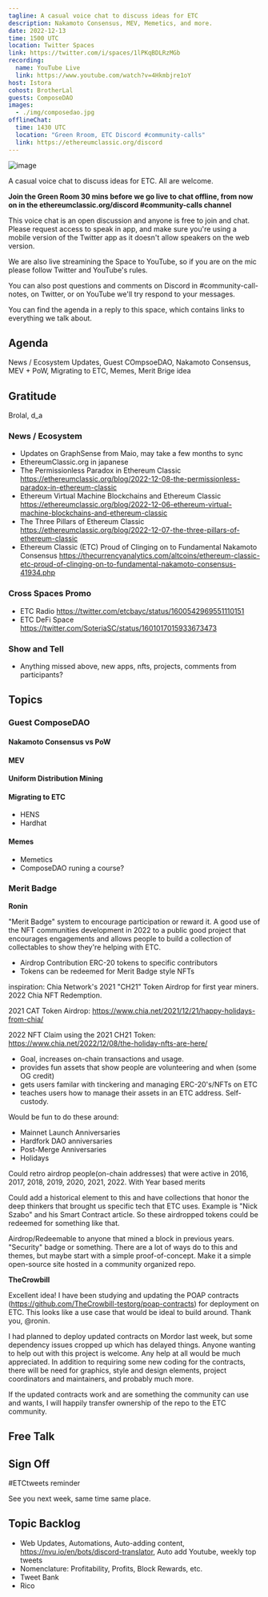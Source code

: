 ```yaml
---
tagline: A casual voice chat to discuss ideas for ETC
description: Nakamoto Consensus, MEV, Memetics, and more.
date: 2022-12-13
time: 1500 UTC
location: Twitter Spaces
link: https://twitter.com/i/spaces/1lPKqBDLRzMGb
recording:
  name: YouTube Live
  link: https://www.youtube.com/watch?v=4Hkmbjre1oY
host: Istora
cohost: BrotherLal
guests: ComposeDAO
images:
  - ./img/composedao.jpg
offlineChat:
  time: 1430 UTC
  location: "Green Rroom, ETC Discord #community-calls"
  link: https://ethereumclassic.org/discord
---
```


![image](https://user-images.githubusercontent.com/1696942/207199514-ca596e4b-6823-4bef-8d7d-3ed9ec0aa247.png)

A casual voice chat to discuss ideas for ETC. All are welcome.

**Join the Green Room 30 mins before we go live to chat offline, from now on in the ethereumclassic.org/discord #community-calls channel**

This voice chat is an open discussion and anyone is free to join and chat. Please request access to speak in app, and make sure you're using a mobile version of the Twitter app as it doesn't allow speakers on the web version.

We are also live streamining the Space to YouTube, so if you are on the mic please follow Twitter and YouTube's rules.

You can also post questions and comments on Discord in #community-call-notes, on Twitter, or on YouTube we'll try respond to your messages.

You can find the agenda in a reply to this space, which contains links to everything we talk about.

## Agenda

News / Ecosystem Updates, Guest COmpsoeDAO, Nakamoto Consensus, MEV + PoW, Migrating to ETC, Memes, Merit Brige idea 

## Gratitude

Brolal, d_a

### News / Ecosystem

- Updates on GraphSense from Maio, may take a few months to sync
- EthereumClassic.org in japanese 
- The Permissionless Paradox in Ethereum Classic https://ethereumclassic.org/blog/2022-12-08-the-permissionless-paradox-in-ethereum-classic
- Ethereum Virtual Machine Blockchains and Ethereum Classic https://ethereumclassic.org/blog/2022-12-06-ethereum-virtual-machine-blockchains-and-ethereum-classic
- The Three Pillars of Ethereum Classic https://ethereumclassic.org/blog/2022-12-07-the-three-pillars-of-ethereum-classic
- Ethereum Classic (ETC) Proud of Clinging on to Fundamental Nakamoto Consensus https://thecurrencyanalytics.com/altcoins/ethereum-classic-etc-proud-of-clinging-on-to-fundamental-nakamoto-consensus-41934.php

### Cross Spaces Promo

- ETC Radio https://twitter.com/etcbayc/status/1600542969551110151
- ETC DeFi Space https://twitter.com/SoteriaSC/status/1601017015933673473 

### Show and Tell

- Anything missed above, new apps, nfts, projects, comments from participants?

## Topics

### Guest ComposeDAO

#### Nakamoto Consensus vs PoW

#### MEV

#### Uniform Distribution Mining

#### Migrating to ETC

- HENS
- Hardhat

#### Memes

- Memetics
- ComposeDAO runing a course?

### Merit Badge

**Ronin**

"Merit Badge" system to encourage participation or reward it. A good use of the NFT communities development in 2022 to a public good project that encourages engagements and allows people to build a collection of collectables to show they're helping with ETC.

- Airdrop Contribution ERC-20 tokens to specific contributors
- Tokens can be redeemed for Merit Badge style NFTs

inspiration: Chia Network's 2021 "CH21" Token Airdrop for first year miners. 2022 Chia NFT Redemption.

2021 CAT Token Airdrop: https://www.chia.net/2021/12/21/happy-holidays-from-chia/

2022 NFT Claim using the 2021 CH21 Token: https://www.chia.net/2022/12/08/the-holiday-nfts-are-here/

- Goal, increases on-chain transactions and usage.
- provides fun assets that show people are volunteering and when (some OG credit)
- gets users familar with tinckering and managing ERC-20's/NFTs on ETC
- teaches users how to manage their assets in an ETC address. Self-custody.

Would be fun to do these around:

- Mainnet Launch Anniversaries
- Hardfork DAO anniversaries
- Post-Merge Anniversaries
- Holidays

Could retro airdrop people(on-chain addresses) that were active in 2016, 2017, 2018, 2019, 2020, 2021, 2022. With Year based merits

Could add a historical element to this and have collections that honor the deep thinkers that brought us specific tech that ETC uses. Example is "Nick Szabo" and his Smart Contract article. So these airdropped tokens could be redeemed for something like that.

Airdrop/Redeemable to anyone that mined a block in previous years. "Security" badge or something. There are a lot of ways do to this and themes, but maybe start with a simple proof-of-concept. Make it a simple open-source site hosted in a community organized repo.

**TheCrowbill**

Excellent idea! I have been studying and updating the POAP contracts (https://github.com/TheCrowbill-testorg/poap-contracts) for deployment on ETC. This looks like a use case that would be ideal to build around. Thank you, @ronin.

I had planned to deploy updated contracts on Mordor last week, but some dependency issues cropped up which has delayed things. Anyone wanting to help out with this project is welcome. Any help at all would be much appreciated. In addition to requiring some new coding for the contracts, there will be need for graphics, style and design elements, project coordinators and maintainers, and probably much more.

If the updated contracts work and are something the community can use and wants, I will happily transfer ownership of the repo to the ETC community.

## Free Talk

## Sign Off

#ETCtweets reminder

See you next week, same time same place.

## Topic Backlog

- Web Updates, Automations, Auto-adding content, https://nvu.io/en/bots/discord-translator, Auto add Youtube, weekly top tweets
- Nomenclature: Profitability, Profits, Block Rewards, etc.
- Tweet Bank
- Rico
